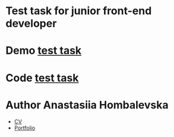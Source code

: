 # Test task for junior front-end developer

# Demo [test task]()
# Code [test task]()

# Author Anastasiia Hombalevska
- [CV]()
- [Portfolio]()